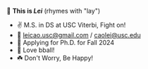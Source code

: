 👋 **This is *Lei*** (rhymes with "lay")

- ✌️ M.S. in DS at USC Viterbi, Fight on!  
- 📧 leicao.usc@gmail.com / caolei@usc.edu </br>
- 🌱 Applying for Ph.D. for Fall 2024
- 🏀 Love bball!
- ☘️ Don't Worry, Be Happy!


<!---
- 💞️ I’m working on finding a SDE job, the latest goal is a 2022 summer internship
cllei12/cllei12 is a ✨ special ✨ repository because its `README.md` (this file) appears on your GitHub profile.
You can click the Preview link to take a look at your changes.
--->

<!-- [![Top Langs](https://github-readme-stats.vercel.app/api/top-langs/?username=cllei12&layout=compact)](https://github.com/cllei12) -->
